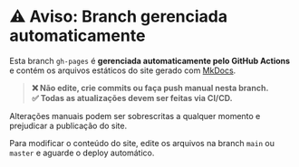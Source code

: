 # ⚠️ Aviso: Branch gerenciada automaticamente

Esta branch `gh-pages` é **gerenciada automaticamente pelo GitHub Actions** e contém os arquivos estáticos do site gerado com [MkDocs](https://www.mkdocs.org/).

> **❌ Não edite, crie commits ou faça push manual nesta branch.**  
> **✅ Todas as atualizações devem ser feitas via CI/CD.**

Alterações manuais podem ser sobrescritas a qualquer momento e prejudicar a publicação do site.

Para modificar o conteúdo do site, edite os arquivos na branch `main` ou `master` e aguarde o deploy automático.
